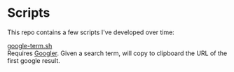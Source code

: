 Scripts
=======

This repo contains a few scripts I've developed over time:

[google-term.sh](https://github.com/CMarah/scripts/blob/main/google-term.sh)<br/>
Requires [Googler](https://github.com/jarun/googler).
Given a search term, will copy to clipboard the URL of the first google result.
